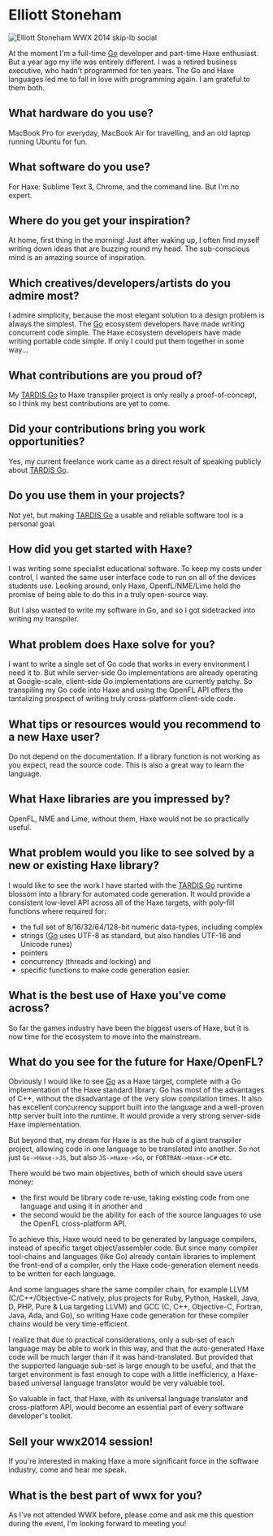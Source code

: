 [_template]: ../../interview.html
[_author]: https://twitter.com/elliottstoneham "@ElliottStoneham"

# Elliott Stoneham

![Elliott Stoneham WWX 2014 skip-lb social](/img/ElliottStoneham2014.jpg "Elliott Stoneham")

At the moment I'm a full-time [Go] developer and part-time Haxe enthusiast. But a year ago my life was entirely different. I was a retired business executive, who hadn't programmed for ten years. The Go and Haxe languages led me to fall in love with programming again. I am grateful to them both.

## What hardware do you use?

MacBook Pro for everyday, MacBook Air for travelling, and an old laptop running Ubuntu for fun.

## What software do you use?

For Haxe: Sublime Text 3, Chrome, and the command line. But I'm no expert. 

## Where do you get your inspiration?

At home, first thing in the morning! Just after waking up, I often find myself writing down ideas that are buzzing round my head. The sub-conscious mind is an amazing source of inspiration.

## Which creatives/developers/artists do you admire most?

I admire simplicity, because the most elegant solution to a design problem is always the simplest. The [Go] ecosystem developers have made writing concurrent code simple. The Haxe ecosystem developers have made writing portable code simple. If only I could put them together in some way...

## What contributions are you proud of?

My [TARDIS Go] to Haxe transpiler project is only really a proof-of-concept, so I think my best contributions are yet to come. 

## Did your contributions bring you work opportunities?

Yes, my current freelance work came as a direct result of speaking publicly about [TARDIS Go].

## Do you use them in your projects?

Not yet, but making [TARDIS Go] a usable and reliable software tool is a personal goal.

## How did you get started with Haxe?

I was writing some specialist educational software. To keep my costs under control, I wanted the same user interface code to run on all of the devices students use. Looking around, only Haxe, OpenfL/NME/Lime held the promise of being able to do this in a truly open-source way.

But I also wanted to write my software in Go, and so I got sidetracked into writing my transpiler.

## What problem does Haxe solve for you?

I want to write a single set of Go code that works in every environment I need it to. But while server-side Go implementations are already operating at Google-scale, client-side Go implementations are currently patchy. So transpiling my Go code into Haxe and using the OpenFL API offers the tantalizing prospect of writing truly cross-platform client-side code.

## What tips or resources would you recommend to a new Haxe user?

Do not depend on the documentation. If a library function is not working as you expect, read the source code. This is also a great way to learn the language.

## What Haxe libraries are you impressed by?

OpenFL, NME and Lime, without them, Haxe would not be so practically useful.

## What problem would you like to see solved by a new or existing Haxe library?

I would like to see the work I have started with the [TARDIS Go] runtime blossom into a library for automated code generation. It would provide a consistent low-level API across all of the Haxe targets, with poly-fill functions where required for:
- the full set of 8/16/32/64/128-bit numeric data-types, including complex
- strings ([Go] uses UTF-8 as standard, but also handles UTF-16 and Unicode runes)
- pointers
- concurrency (threads and locking) and
- specific functions to make code generation easier.

## What is the best use of Haxe you've come across?

So far the games industry have been the biggest users of Haxe, but it is now time for the ecosystem to move into the mainstream. 

## What do you see for the future for Haxe/OpenFL?

Obviously I would like to see [Go] as a Haxe target, complete with a Go implementation of the Haxe standard library. Go has most of the advantages of C++, without the disadvantage of the very slow compilation times. It also has excellent concurrency support built into the language and a well-proven http server built into the runtime. It would provide a very strong server-side Haxe implementation.

But beyond that, my dream for Haxe is as the hub of a giant transpiler project, allowing code in one language to be translated into another. So not just `Go->Haxe->JS`, but also `JS->Haxe->Go`, or `FORTRAN->Haxe->C#` etc. 

There would be two main objectives, both of which should save users money:
- the first would be library code re-use, taking existing code from one language and using it in another and 
- the second would be the ability for each of the source languages to use the OpenFL cross-platform API.

To achieve this, Haxe would need to be generated by language compilers, instead of specific target object/assembler code. But since many compiler tool-chains and languages (like Go) already contain libraries to implement the front-end of a compiler, only the Haxe code-generation element needs to be written for each language.

And some languages share the same compiler chain, for example LLVM (C/C++/Objective-C natively, plus projects for Ruby, Python, Haskell, Java, D, PHP, Pure & Lua targeting LLVM) and GCC (C, C++, Objective-C, Fortran, Java, Ada, and Go), so writing Haxe code generation for these compiler chains would be very time-efficient.

I realize that due to practical considerations, only a sub-set of each language may be able to work in this way, and that the auto-generated Haxe code will be much larger than if it was hand-translated. But provided that the supported language sub-set is large enough to be useful, and that the target environment is fast enough to cope with a little inefficiency, a Haxe-based universal language translator would be very valuable tool.

So valuable in fact, that Haxe, with its universal language translator and cross-platform API, would become an essential part of every software developer's toolkit.

## Sell your wwx2014 session!

If you're interested in making Haxe a more significant force in the software industry, come and hear me speak.

## What is the best part of wwx for you?

As I've not attended WWX before, please come and ask me this question during the event, I'm looking forward to meeting you!

[Go]: http://golang.org "#golang"
[TARDIS Go]: http//tardisgo.github.io "@tardisgo"
